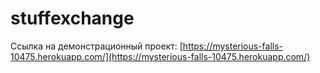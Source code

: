 # stuffexchange

Ссылка на демонстрационный проект: [https://mysterious-falls-10475.herokuapp.com/](https://mysterious-falls-10475.herokuapp.com/)